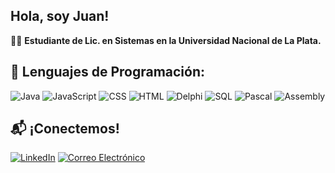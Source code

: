 ## Hola, soy Juan!

👨‍💻 **Estudiante de Lic. en Sistemas en la Universidad Nacional de La Plata.**  


## 🔧 Lenguajes de Programación:
![Java](https://img.shields.io/badge/Java-0f4b7b?style=flat&logo=java&logoColor=white)
![JavaScript](https://img.shields.io/badge/JavaScript-000000?style=flat&logo=javascript&logoColor=white)
![CSS](https://img.shields.io/badge/CSS-2965F1?style=flat&logo=css3&logoColor=white)
![HTML](https://img.shields.io/badge/HTML-E34F26?style=flat&logo=html5&logoColor=white)
![Delphi](https://img.shields.io/badge/Delphi-EE1C25?style=flat&logo=delphi&logoColor=white)
![SQL](https://img.shields.io/badge/SQL-00618D?style=flat&logo=mysql&logoColor=white)
![Pascal](https://img.shields.io/badge/Pascal-000000?style=flat&logo=pascal&logoColor=white)
![Assembly](https://img.shields.io/badge/Assembly-000000?style=flat&logo=assembly&logoColor=white)

## 📬 ¡Conectemos!
[![LinkedIn](https://img.shields.io/badge/LinkedIn-0A66C2?style=flat&logo=linkedin&logoColor=white)](https://www.linkedin.com/in/juan-di-benedetto-a9b53a245/)  [![Correo Electrónico](https://img.shields.io/badge/Email-D14836?style=flat&logo=gmail&logoColor=white)](mailto:juandidb@gmail.com)
